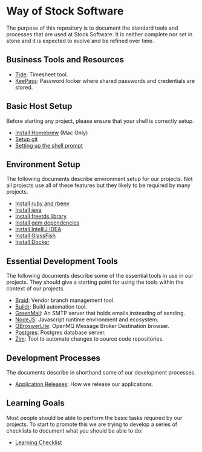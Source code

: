 # Way of Stock Software

The purpose of this repository is to document the standard tools and processes that are used
at Stock Software. It is neither complete nor set in stone and it is expected to
evolve and be refined over time.

## Business Tools and Resources

* [Tide](Tide.md): Timesheet tool.
* [KeePass](KeePass.md): Password locker where shared passwords and credentials are stored.

## Basic Host Setup

Before starting any project, please ensure that your shell is correctly setup.

* [Install Homebrew](Homebrew.md) (Mac Only)
* [Setup git](Git.md)
* [Setting up the shell prompt](ShellPrompt.md)

## Environment Setup

The following documents describe environment setup for our projects. Not all projects use all of these
features but they likely to be required by many projects.

* [Install ruby and rbenv](Ruby.md)
* [Install java](Java.md)
* [Install freetds library](FreeTDS.md)
* [Install gem dependencies](GemDependencies.md)
* [Install IntelliJ IDEA](IntellijIDEA.md)
* [Install GlassFish](GlassFish.md)
* [Install Docker](Docker.md)

## Essential Development Tools

The following documents describe some of the essential tools in use in our projects. They should give a starting
point for using the tools within the context of our projects.

* [Braid](Braid.md): Vendor branch management tool.
* [Buildr](Buildr.md): Build automation tool.
* [GreenMail](Greenmail.md): An SMTP server that holds emails insteading of sending.
* [NodeJS](NodeJS.md): Javascript runtime environment and ecosystem.
* [QBroswerLite](QBrowserLite.md): OpenMQ Message Broker Destination browser.
* [Postgres](Postgres.md): Postgres database server.
* [Zim](Zim.md): Tool to automate changes to source code repositories.

## Development Processes

The documents describe in shorthand some of our development processes.

* [Application Releases](ApplicationRelease.md): How we release our applications.

## Learning Goals

Most people should be able to perform the basic tasks required by our projects. To start to promote this
we are trying to develop a series of checklists to document what you should be able to do:

* [Learning Checklist](LearningChecklist.md)

